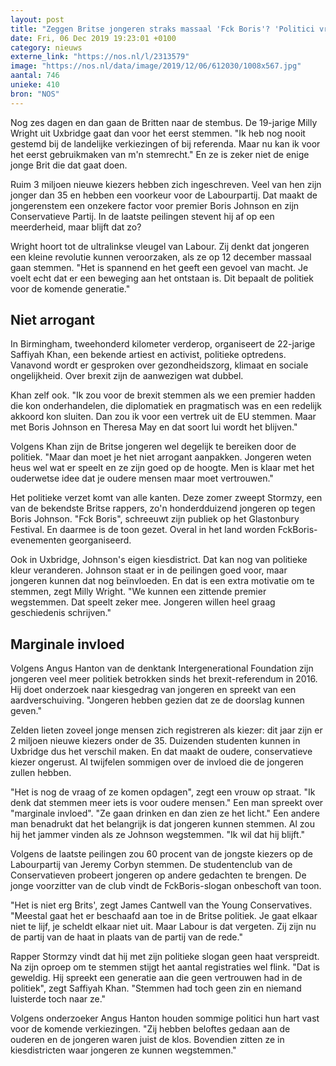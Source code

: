 ```yaml
---
layout: post
title: "Zeggen Britse jongeren straks massaal 'Fck Boris'? 'Politici vrezen het ergste'"
date: Fri, 06 Dec 2019 19:23:01 +0100
category: nieuws
externe_link: "https://nos.nl/l/2313579"
image: "https://nos.nl/data/image/2019/12/06/612030/1008x567.jpg"
aantal: 746
unieke: 410
bron: "NOS"
---
```


<p>Nog zes dagen en dan gaan de Britten naar de stembus. De 19-jarige Milly Wright uit Uxbridge gaat dan voor het eerst stemmen. "Ik heb nog nooit gestemd bij de landelijke verkiezingen of bij referenda. Maar nu kan ik voor het eerst gebruikmaken van m'n stemrecht." En ze is zeker niet de enige jonge Brit die dat gaat doen.</p>
<p>Ruim 3 miljoen nieuwe kiezers hebben zich ingeschreven. Veel van hen zijn jonger dan 35 en hebben een voorkeur voor de Labourpartij. Dat maakt de jongerenstem een onzekere factor voor premier Boris Johnson en zijn Conservatieve Partij. In de laatste peilingen stevent hij af op een meerderheid, maar blijft dat zo?</p>
<p>Wright hoort tot de ultralinkse vleugel van Labour. Zij denkt dat jongeren een kleine revolutie kunnen veroorzaken, als ze op 12 december massaal gaan stemmen. "Het is spannend en het geeft een gevoel van macht. Je voelt echt dat er een beweging aan het ontstaan is. Dit bepaalt de politiek voor de komende generatie."</p>
<h2>Niet arrogant</h2>
<p>In Birmingham, tweehonderd kilometer verderop, organiseert de 22-jarige Saffiyah Khan, een bekende artiest en activist, politieke optredens. Vanavond wordt er gesproken over gezondheidszorg, klimaat en sociale ongelijkheid. Over brexit zijn de aanwezigen wat dubbel.</p>
<p>Khan zelf ook. "Ik zou voor de brexit stemmen als we een premier hadden die kon onderhandelen, die diplomatiek en pragmatisch was en een redelijk akkoord kon sluiten. Dan zou ik voor een vertrek uit de EU stemmen. Maar met Boris Johnson en Theresa May en dat soort lui wordt het blijven."</p>
<p>Volgens Khan zijn de Britse jongeren wel degelijk te bereiken door de politiek. "Maar dan moet je het niet arrogant aanpakken. Jongeren weten heus wel wat er speelt en ze zijn goed op de hoogte. Men is klaar met het ouderwetse idee dat je oudere mensen maar moet vertrouwen."</p>
<p>Het politieke verzet komt van alle kanten. Deze zomer zweept Stormzy, een van de bekendste Britse rappers, zo'n honderdduizend jongeren op tegen Boris Johnson. "Fck Boris", schreeuwt zijn publiek op het Glastonbury Festival. En daarmee is de toon gezet. Overal in het land worden FckBoris-evenementen georganiseerd.</p>
<p>Ook in Uxbridge, Johnson's eigen kiesdistrict. Dat kan nog van politieke kleur veranderen. Johnson staat er in de peilingen goed voor, maar jongeren kunnen dat nog beïnvloeden. En dat is een extra motivatie om te stemmen, zegt Milly Wright. "We kunnen een zittende premier wegstemmen. Dat speelt zeker mee. Jongeren willen heel graag geschiedenis schrijven."</p>
<h2>Marginale invloed</h2>
<p>Volgens Angus Hanton van de denktank Intergenerational Foundation zijn jongeren veel meer politiek betrokken sinds het brexit-referendum in 2016. Hij doet onderzoek naar kiesgedrag van jongeren en spreekt van een aardverschuiving. "Jongeren hebben gezien dat ze de doorslag kunnen geven."</p>
<p>Zelden lieten zoveel jonge mensen zich registreren als kiezer: dit jaar zijn er 2 miljoen nieuwe kiezers onder de 35. Duizenden studenten kunnen in Uxbridge dus het verschil maken. En dat maakt de oudere, conservatieve kiezer ongerust. Al twijfelen sommigen over de invloed die de jongeren zullen hebben.</p>
<p>"Het is nog de vraag of ze komen opdagen", zegt een vrouw op straat. "Ik denk dat stemmen meer iets is voor oudere mensen." Een man spreekt over "marginale invloed". "Ze gaan drinken en dan zien ze het licht." Een andere man benadrukt dat het belangrijk is dat jongeren kunnen stemmen. Al zou hij het jammer vinden als ze Johnson wegstemmen. "Ik wil dat hij blijft."</p>
<p>Volgens de laatste peilingen zou 60 procent van de jongste kiezers op de Labourpartij van Jeremy Corbyn stemmen. De studentenclub van de Conservatieven probeert jongeren op andere gedachten te brengen. De jonge voorzitter van de club vindt de FckBoris-slogan onbeschoft van toon.</p>
<p>"Het is niet erg Brits', zegt James Cantwell van the Young Conservatives. "Meestal gaat het er beschaafd aan toe in de Britse politiek. Je gaat elkaar niet te lijf, je scheldt elkaar niet uit. Maar Labour is dat vergeten. Zij zijn nu de partij van de haat in plaats van de partij van de rede."</p>
<p>Rapper Stormzy vindt dat hij met zijn politieke slogan geen haat verspreidt. Na zijn oproep om te stemmen stijgt het aantal registraties wel flink. "Dat is geweldig. Hij spreekt een generatie aan die geen vertrouwen had in de politiek", zegt Saffiyah Khan. "Stemmen had toch geen zin en niemand luisterde toch naar ze."</p>
<p>Volgens onderzoeker Angus Hanton houden sommige politici hun hart vast voor de komende verkiezingen. "Zij hebben beloftes gedaan aan de ouderen en de jongeren waren juist de klos. Bovendien zitten ze in kiesdistricten waar jongeren ze kunnen wegstemmen."</p>
